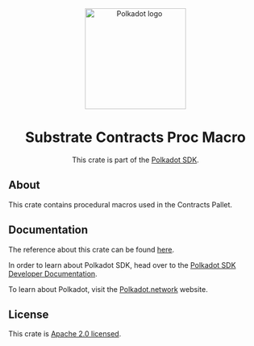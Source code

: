 <div align="center">

<img src="https://raw.githubusercontent.com/paritytech/polkadot-sdk/rzadp/readmes/docs/images/Polkadot_Logo_Horizontal_Pink_BlackOnWhite.png" alt="Polkadot logo" width="200">

# Substrate Contracts Proc Macro

This crate is part of the [Polkadot SDK](https://github.com/paritytech/polkadot-sdk/).

</div>

## About

This crate contains procedural macros used in the Contracts Pallet.

## Documentation

The reference about this crate can be found [here](https://paritytech.github.io/polkadot-sdk/master/pallet_contracts_proc_macro).

In order to learn about Polkadot SDK, head over to the [Polkadot SDK Developer Documentation](https://paritytech.github.io/polkadot-sdk/master/polkadot_sdk_docs/index.html).

To learn about Polkadot, visit the [Polkadot.network](https://polkadot.network/) website.

## License

This crate is [Apache 2.0 licensed](https://spdx.org/licenses/Apache-2.0.html).
